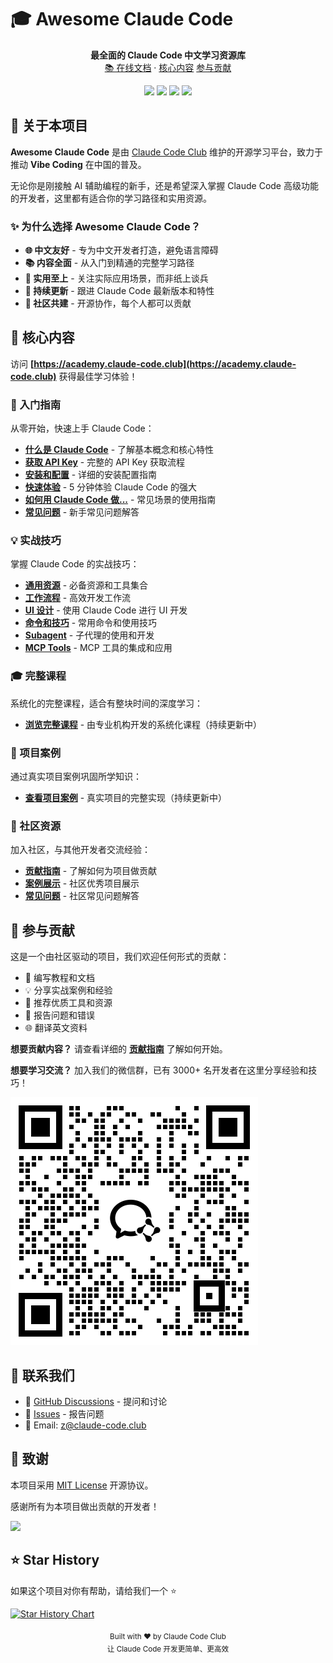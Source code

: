 # 🎓 Awesome Claude Code

<p align="center">
  <strong>最全面的 Claude Code 中文学习资源库</strong>
  <br />
  <a href="https://academy.claude-code.club">📚 在线文档</a> ·
  <a href="#-核心内容">核心内容</a>
  <a href="#-参与贡献">参与贡献</a>
</p>

<p align="center">
  <img src="https://img.shields.io/github/stars/zjh1943/awesome-claude-code?style=social" />
  <img src="https://img.shields.io/github/forks/zjh1943/awesome-claude-code?style=social" />
  <img src="https://img.shields.io/github/contributors/zjh1943/awesome-claude-code" />
  <img src="https://img.shields.io/github/license/zjh1943/awesome-claude-code" />
</p>



## 📖 关于本项目

**Awesome Claude Code** 是由 [Claude Code Club](https://claude-code.club) 维护的开源学习平台，致力于推动 **Vibe Coding** 在中国的普及。

无论你是刚接触 AI 辅助编程的新手，还是希望深入掌握 Claude Code 高级功能的开发者，这里都有适合你的学习路径和实用资源。

### ✨ 为什么选择 Awesome Claude Code？

- **🌐 中文友好** - 专为中文开发者打造，避免语言障碍
- **📚 内容全面** - 从入门到精通的完整学习路径
- **💼 实用至上** - 关注实际应用场景，而非纸上谈兵
- **🔄 持续更新** - 跟进 Claude Code 最新版本和特性
- **🤝 社区共建** - 开源协作，每个人都可以贡献


## 🌟 核心内容

访问 **[https://academy.claude-code.club](https://academy.claude-code.club)** 获得最佳学习体验！

### 📖 入门指南

从零开始，快速上手 Claude Code：

- **[什么是 Claude Code](https://academy.claude-code.club/getting-started/introduction)** - 了解基本概念和核心特性
- **[获取 API Key](https://academy.claude-code.club/getting-started/get-api-key)** - 完整的 API Key 获取流程
- **[安装和配置](https://academy.claude-code.club/getting-started/installation)** - 详细的安装配置指南
- **[快速体验](https://academy.claude-code.club/getting-started/quick-start)** - 5 分钟体验 Claude Code 的强大
- **[如何用 Claude Code 做...](https://academy.claude-code.club/getting-started/how-to)** - 常见场景的使用指南
- **[常见问题](https://academy.claude-code.club/getting-started/faq)** - 新手常见问题解答

### 💡 实战技巧

掌握 Claude Code 的实战技巧：

- **[通用资源](https://academy.claude-code.club/practical-skills/general)** - 必备资源和工具集合
- **[工作流程](https://academy.claude-code.club/practical-skills/workflow)** - 高效开发工作流
- **[UI 设计](https://academy.claude-code.club/practical-skills/ui)** - 使用 Claude Code 进行 UI 开发
- **[命令和技巧](https://academy.claude-code.club/practical-skills/commands)** - 常用命令和使用技巧
- **[Subagent](https://academy.claude-code.club/practical-skills/subagents)** - 子代理的使用和开发
- **[MCP Tools](https://academy.claude-code.club/practical-skills/mcp-tools)** - MCP 工具的集成和应用

### 🎓 完整课程

系统化的完整课程，适合有整块时间的深度学习：

- **[浏览完整课程](https://academy.claude-code.club/courses)** - 由专业机构开发的系统化课程（持续更新中）

### 💼 项目案例

通过真实项目案例巩固所学知识：

- **[查看项目案例](https://academy.claude-code.club/examples)** - 真实项目的完整实现（持续更新中）

### 🤝 社区资源

加入社区，与其他开发者交流经验：

- **[贡献指南](https://academy.claude-code.club/community/contributing)** - 了解如何为项目做贡献
- **[案例展示](https://academy.claude-code.club/community/showcase)** - 社区优秀项目展示
- **[常见问题](https://academy.claude-code.club/community/faq)** - 社区常见问题解答



## 🤝 参与贡献

这是一个由社区驱动的项目，我们欢迎任何形式的贡献：

- 📝 编写教程和文档
- 💡 分享实战案例和经验
- 🔧 推荐优质工具和资源
- 🐛 报告问题和错误
- 🌐 翻译英文资料

**想要贡献内容？** 请查看详细的 **[贡献指南](CONTRIBUTING.md)** 了解如何开始。

**想要学习交流？** 加入我们的微信群，已有 3000+ 名开发者在这里分享经验和技巧！
<div style={{ display: 'flex', justifyContent: 'center', margin: '2rem 0' }}>
  <img src="./public/images/cc-club-group-qrcode.png" alt="CC Club 技术交流群" width={120} height={120} />
</div>


## 💬 联系我们

- 💬 [GitHub Discussions](https://github.com/zjh1943/awesome-claude-code/discussions) - 提问和讨论
- 🐛 [Issues](https://github.com/zjh1943/awesome-claude-code/issues) - 报告问题
- 📧 Email: [z@claude-code.club](mailto:z@claude-code.club)



## 🙏 致谢

本项目采用 [MIT License](LICENSE) 开源协议。

感谢所有为本项目做出贡献的开发者！

<a href="https://github.com/zjh1943/awesome-claude-code/graphs/contributors">
  <img src="https://contrib.rocks/image?repo=zjh1943/awesome-claude-code" />
</a>


## ⭐ Star History

如果这个项目对你有帮助，请给我们一个 ⭐️

[![Star History Chart](https://api.star-history.com/svg?repos=zjh1943/awesome-claude-code&type=Date)](https://star-history.com/#zjh1943/awesome-claude-code&Date)



<p align="center">
  <sub>Built with ❤️ by Claude Code Club</sub>
  <br />
  <sub>让 Claude Code 开发更简单、更高效</sub>
</p>
